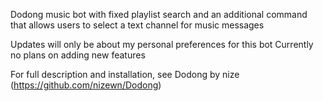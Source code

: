 Dodong music bot with fixed playlist search and an additional command that allows users to select a text channel for music messages

Updates will only be about my personal preferences for this bot
Currently no plans on adding new features

For full description and installation, see Dodong by nize (https://github.com/nizewn/Dodong)